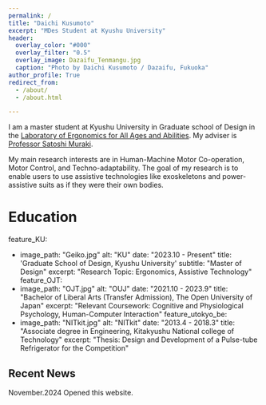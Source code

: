 ```yaml
---
permalink: /
title: "Daichi Kusumoto"
excerpt: "MDes Student at Kyushu University"
header:
  overlay_color: "#000"
  overlay_filter: "0.5"
  overlay_image: Dazaifu_Tenmangu.jpg
  caption: "Photo by Daichi Kusumoto / Dazaifu, Fukuoka"
author_profile: True
redirect_from:
  - /about/
  - /about.html

---
```

I am a master student at Kyushu University in Graduate school of Design in the [Laboratory of Ergonomics for All Ages and Abilities](https://www.design.kyushu-u.ac.jp/~muraki/en/index.html). My adviser is [Professor Satoshi Muraki](https://hyoka.ofc.kyushu-u.ac.jp/html/100021109_en.html).

My main research interests are in Human-Machine Motor Co-operation, Motor Control, and Techno-adaptability. The goal of my research is to enable users to use assistive technologies like exoskeletons and power-assistive suits as if they were their own bodies.

# Education
feature_KU:
  - image_path: "Geiko.jpg"
    alt: "KU"
    date: "2023.10 - Present"
    title: 'Graduate School of Design, Kyushu University'
    subtitle: "Master of Design"
    excerpt:  "Research Topic: Ergonomics, Assistive Technology"
feature_OJT:
  - image_path: "OJT.jpg"
    alt: "OUJ"
    date: "2021.10 - 2023.9"
    title: "Bachelor of Liberal Arts (Transfer Admission), The Open University of Japan"
    excerpt: "Relevant Coursework: Cognitive and Physiological Psychology, Human-Computer Interaction"
feature_utokyo_be:
  - image_path: "NITkit.jpg"
    alt: "NITkit"
    date: "2013.4 - 2018.3"
    title: "Associate degree in Engineering, Kitakyushu National college of Technology"
    excerpt: "Thesis: Design and Development of a Pulse-tube Refrigerator for the Competition"

Recent News
------
November.2024 Opened this website.
